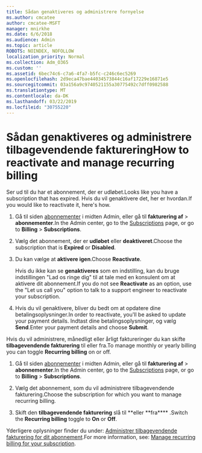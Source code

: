 ```yaml
---
title: Sådan genaktiveres og administrere fornyelse
ms.author: cmcatee
author: cmcatee-MSFT
manager: mnirkhe
ms.date: 6/6/2018
ms.audience: Admin
ms.topic: article
ROBOTS: NOINDEX, NOFOLLOW
localization_priority: Normal
ms.collection: Adm_O365
ms.custom: ''
ms.assetid: 6bec74c6-c7a6-4fa7-b5fc-c246c6ec5269
ms.openlocfilehash: 2d9eca47bae44034573844c16af17229e16871e5
ms.sourcegitcommit: 03a156a9c9740521155a30775492c7dff0982588
ms.translationtype: MT
ms.contentlocale: da-DK
ms.lasthandoff: 03/22/2019
ms.locfileid: "30755220"
---
```

# <a name="how-to-reactivate-and-manage-recurring-billing"></a><span data-ttu-id="b7a23-102">Sådan genaktiveres og administrere tilbagevendende fakturering</span><span class="sxs-lookup"><span data-stu-id="b7a23-102">How to reactivate and manage recurring billing</span></span>

<span data-ttu-id="b7a23-103">Ser ud til du har et abonnement, der er udløbet.</span><span class="sxs-lookup"><span data-stu-id="b7a23-103">Looks like you have a subscription that has expired.</span></span> <span data-ttu-id="b7a23-104">Hvis du vil genaktivere det, her er hvordan.</span><span class="sxs-lookup"><span data-stu-id="b7a23-104">If you would like to reactivate it, here's how.</span></span>
  
1. <span data-ttu-id="b7a23-105">Gå til siden [abonnementer](https://go.microsoft.com/fwlink/p/?linkid=842054) i midten Admin, eller gå til **fakturering af** \> **abonnementer**.</span><span class="sxs-lookup"><span data-stu-id="b7a23-105">In the Admin center, go to the [Subscriptions](https://go.microsoft.com/fwlink/p/?linkid=842054) page, or go to **Billing** \> **Subscriptions**.</span></span>
    
2. <span data-ttu-id="b7a23-106">Vælg det abonnement, der er **udløbet** eller **deaktiveret**.</span><span class="sxs-lookup"><span data-stu-id="b7a23-106">Choose the subscription that is **Expired** or **Disabled**.</span></span>
    
3. <span data-ttu-id="b7a23-107">Du kan vælge at **aktivere igen**.</span><span class="sxs-lookup"><span data-stu-id="b7a23-107">Choose **Reactivate**.</span></span>
    
    <span data-ttu-id="b7a23-108">Hvis du ikke kan se **genaktiveres** som en indstilling, kan du bruge indstillingen "Lad os ringe dig" til at tale med en konsulent om at aktivere dit abonnement.</span><span class="sxs-lookup"><span data-stu-id="b7a23-108">If you do not see **Reactivate** as an option, use the "Let us call you" option to talk to a support engineer to reactivate your subscription.</span></span> 
    
4. <span data-ttu-id="b7a23-109">Hvis du vil genaktivere, bliver du bedt om at opdatere dine betalingsoplysninger.</span><span class="sxs-lookup"><span data-stu-id="b7a23-109">In order to reactivate, you'll be asked to update your payment details.</span></span> <span data-ttu-id="b7a23-110">Indtast dine betalingsoplysninger, og vælg **Send**.</span><span class="sxs-lookup"><span data-stu-id="b7a23-110">Enter your payment details and choose **Submit**.</span></span>
    
<span data-ttu-id="b7a23-111">Hvis du vil administrere, månedligt eller årligt faktureringer du kan skifte **tilbagevendende fakturering** til eller fra.</span><span class="sxs-lookup"><span data-stu-id="b7a23-111">To manage monthly or yearly billing you can toggle **Recurring billing** on or off.</span></span> 
  
1. <span data-ttu-id="b7a23-112">Gå til siden [abonnementer](https://go.microsoft.com/fwlink/p/?linkid=842054) i midten Admin, eller gå til **fakturering af** \> **abonnementer**.</span><span class="sxs-lookup"><span data-stu-id="b7a23-112">In the Admin center, go to the [Subscriptions](https://go.microsoft.com/fwlink/p/?linkid=842054) page, or go to **Billing** \> **Subscriptions**.</span></span>
    
2. <span data-ttu-id="b7a23-113">Vælg det abonnement, som du vil administrere tilbagevendende fakturering.</span><span class="sxs-lookup"><span data-stu-id="b7a23-113">Choose the subscription for which you want to manage recurring billing.</span></span>
    
3. <span data-ttu-id="b7a23-114">Skift den **tilbagevendende fakturering** slå til \*\*eller \*\*fra\*\*\*\* .</span><span class="sxs-lookup"><span data-stu-id="b7a23-114">Switch the **Recurring billing** toggle to **On** or **Off**.</span></span>
    
<span data-ttu-id="b7a23-115">Yderligere oplysninger finder du under: [Administrer tilbagevendende fakturering for dit abonnement](https://support.office.com/article/8d83b530-f4ca-47f6-a666-e5791cbacc7e).</span><span class="sxs-lookup"><span data-stu-id="b7a23-115">For more information, see: [Manage recurring billing for your subscription](https://support.office.com/article/8d83b530-f4ca-47f6-a666-e5791cbacc7e).</span></span>
  

